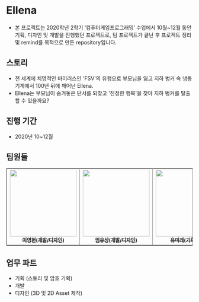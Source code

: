 # Ellena
* 본 프로젝트는 2020학년 2학기 ‘컴퓨터게임프로그래밍’ 수업에서 10월~12월 동안 기획, 디자인 및 개발을 진행했던 프로젝트로, 팀 프로젝트가 끝난 후 프로젝트 정리 및 remind를 목적으로 만든 repository입니다.

## 스토리
* 전 세계에 치명적인 바이러스인 'FSV'의 유행으로 부모님을 잃고 지하 벙커 속 냉동 기계에서 100년 뒤에 깨어난 Ellena.
* Ellena는 부모님이 숨겨놓은 단서를 되찾고 '진정한 행복'을 찾아 지하 벙커를 탈출할 수 있을까요?

## 진행 기간
* 2020년 10~12월

## 팀원들

<table border="1" bordercolor="gray" align="center">
    <tr>
        <td align="center"><a href="https://github.com/Ryeoryeon"><img src="https://avatars3.githubusercontent.com/u/50348995?s=500&u=7484588e133e5efa66f6cd14dac2417a90a4f598&v=4" width="180px;" alt=""/><br/><sub><b>이영현(개발/디자인)</b></sub></a></td>
        <td align="center"><a href="https://github.com/EomYoosang"><img src="https://avatars3.githubusercontent.com/u/53031768?s=500&u=7484588e133e5efa66f6cd14dac2417a90a4f598&v=4" width="180px;" alt=""/><br/><sub><b>엄유상(개발/디자인)</b></sub></a></td>
	<td align="center"><a href="https://github.com/Future0630"><img src="https://avatars3.githubusercontent.com/u/52742709?s=500&u=7484588e133e5efa66f6cd14dac2417a90a4f598&v=4" width="180px;" alt=""/><br/><sub><b>유미래(기획/개발)</b></sub></a></td>
	<td align="center"><a href="https://github.com/Cerisier823"><img src="https://avatars3.githubusercontent.com/u/50838972?s=500&u=7484588e133e5efa66f6cd14dac2417a90a4f598&v=4" width="180px;" alt=""/><br/><sub><b>김조은(기획/개발)</b></sub></a></td>
    </tr>
</table>

## 업무 파트
* 기획 (스토리 및 암호 기획)
* 개발
* 디자인 (3D 및 2D Asset 제작)
